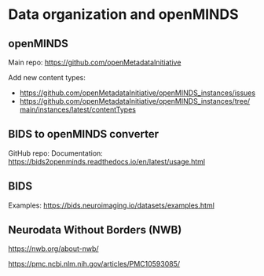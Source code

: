 # Data organization and openMINDS


## openMINDS

Main repo: https://github.com/openMetadataInitiative

Add new content types: 
- https://github.com/openMetadataInitiative/openMINDS_instances/issues
- https://github.com/openMetadataInitiative/openMINDS_instances/tree/main/instances/latest/contentTypes


## BIDS to openMINDS converter

GitHub repo: 
Documentation: https://bids2openminds.readthedocs.io/en/latest/usage.html

## BIDS

Examples: https://bids.neuroimaging.io/datasets/examples.html

## Neurodata Without Borders (NWB)

https://nwb.org/about-nwb/

https://pmc.ncbi.nlm.nih.gov/articles/PMC10593085/
